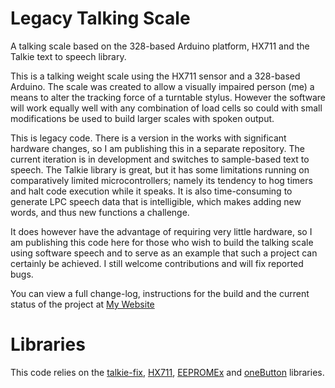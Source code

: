 # Legacy Talking Scale
 A talking scale based on the 328-based Arduino platform, HX711 and the Talkie text to speech library.

This is a talking weight scale using the HX711 sensor and a 328-based Arduino. The scale was created to allow a visually impaired person (me) a means to alter the tracking force of a turntable stylus. However the software will work equally well with any combination of load cells so could with small modifications be used to build larger scales with spoken output.

This is legacy code. There is a version in the works with significant hardware changes, so I am publishing this in a separate repository. The current iteration is in development and switches to sample-based text to speech. The Talkie library is great, but it has some limitations running on comparatively limited microcontrollers; namely its tendency to hog timers and halt code execution while it speaks. It is also time-consuming to generate LPC speech data that is intelligible, which makes adding new words, and thus new functions a challenge.

It does however have the advantage of requiring very little hardware, so I am publishing this code here for those who wish to build the talking scale using software speech and to serve as an example that such a project can certainly be achieved. I still welcome contributions and will fix reported bugs.

You can view a full change-log, instructions for the build and the current status of the project at [My Website](https://ashleycox.co.uk/projects/talking-stylus-tracking-force-scale/)

# Libraries

This code relies on the [talkie-fix](https://github.com/norberthidas/Talkie-FIX), [HX711](https://github.com/bogde/HX711), [EEPROMEx](https://github.com/thijse/Arduino-EEPROMEx) and [oneButton](https://github.com/mathertel/OneButton) libraries. 